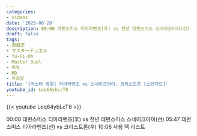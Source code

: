 ```yaml
---
categories:
- videos
date: '2025-06-28'
description: 00:00 데먼스미스 티아라멘츠(후) vs 천년 데먼스미스 스네이크아이(선)
draft: false
tags:
- 遊戯王
- マスターデュエル
- Yu-Gi-Oh
- Master Duel
- 마듀
- MD
- 유희왕
title: '[마스터 듀얼] 티아라멘츠 vs 스네이크아이, 크리스트론 [스탠다드]'
youtube_id: Loq64ybLcT8
---
```


{{< youtube Loq64ybLcT8 >}}

00:00 데먼스미스 티아라멘츠(후) vs 천년 데먼스미스 스네이크아이(선)
05:47 데먼스미스 티아라멘츠(선) vs 크리스트론(후)
10:08 사용 덱 리스트